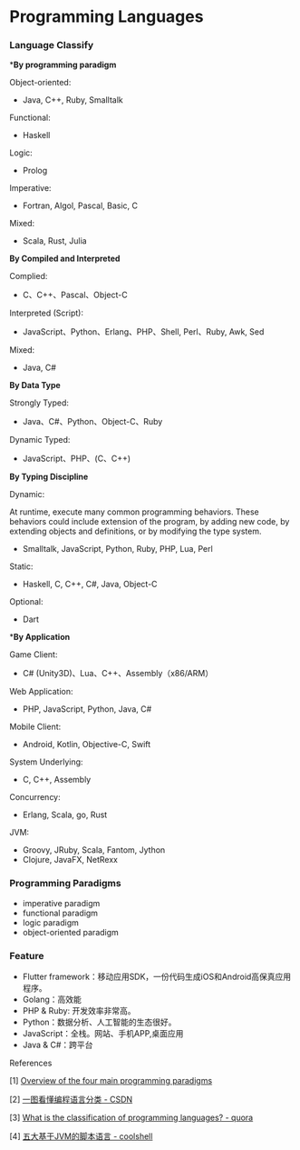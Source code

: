 # Programming Languages

### Language Classify



***By programming paradigm**

Object-oriented: 

- Java, C++, Ruby, Smalltalk

Functional: 

- Haskell

Logic: 

- Prolog

Imperative:

- Fortran, Algol, Pascal, Basic, C

Mixed:

- Scala, Rust, Julia



**By Compiled and Interpreted**

Complied: 

- C、C++、Pascal、Object-C

Interpreted (Script): 

- JavaScript、Python、Erlang、PHP、Shell, Perl、Ruby, Awk, Sed

Mixed: 

- Java, C#



**By Data Type**

Strongly Typed: 

- Java、C#、Python、Object-C、Ruby

Dynamic Typed:  

- JavaScript、PHP、(C、C++)



**By Typing Discipline**

Dynamic: 

At runtime, execute many common programming behaviors. These behaviors could include extension of the program, by adding new code, by extending objects and definitions, or by modifying the type system.

- Smalltalk, JavaScript, Python, Ruby, PHP, Lua, Perl

Static: 

- Haskell, C, C++, C#, Java, Object-C

Optional: 

- Dart



***By Application**

Game Client: 

- C# (Unity3D)、Lua、C++、Assembly（x86/ARM）

Web Application: 

- PHP, JavaScript, Python, Java, C#

Mobile Client: 

- Android, Kotlin, Objective-C, Swift

System Underlying: 

- C, C++, Assembly

Concurrency: 

- Erlang, Scala, go, Rust

JVM:

- Groovy, JRuby, Scala, Fantom, Jython
- Clojure, JavaFX, NetRexx



### Programming Paradigms

- imperative paradigm
- functional paradigm
- logic paradigm
- object-oriented paradigm



### Feature 

- Flutter framework：移动应用SDK，一份代码生成iOS和Android高保真应用程序。
- Golang：高效能
- PHP & Ruby: 开发效率非常高。
- Python：数据分析、人工智能的生态很好。
- JavaScript：全栈。网站、手机APP,桌面应用
- Java & C#：跨平台




References

[1] [Overview of the four main programming paradigms](http://people.cs.aau.dk/~normark/prog3-03/html/notes/paradigms_themes-paradigm-overview-section.html)

[2] [一图看懂编程语言分类 - CSDN](https://blog.csdn.net/acelit/article/details/62466679)

[3] [What is the classification of programming languages? - quora](https://www.quora.com/What-is-the-classification-of-programming-languages)

[4] [五大基于JVM的脚本语言 - coolshell](https://coolshell.cn/articles/2631.html)

